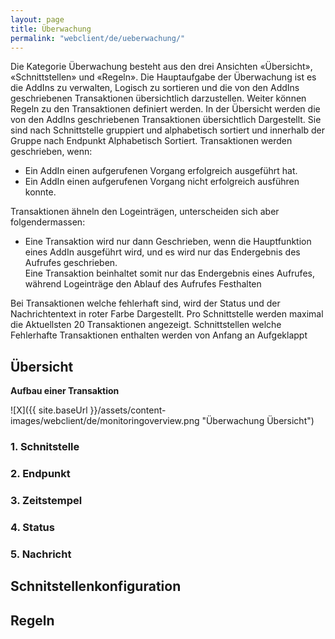 ```yaml
---
layout: page
title: Überwachung
permalink: "webclient/de/ueberwachung/"
---
```


Die Kategorie Überwachung besteht aus den drei Ansichten «Übersicht», «Schnittstellen» und «Regeln». Die Hauptaufgabe der Überwachung ist es die AddIns zu verwalten, Logisch zu sortieren und die von den AddIns geschriebenen Transaktionen übersichtlich darzustellen. Weiter können Regeln zu den Transaktionen definiert werden.
In der Übersicht werden die von den AddIns geschriebenen Transaktionen übersichtlich Dargestellt. Sie sind nach Schnittstelle gruppiert und alphabetisch sortiert und innerhalb der Gruppe nach Endpunkt Alphabetisch Sortiert.
Transaktionen werden geschrieben, wenn:  

  * Ein AddIn einen aufgerufenen Vorgang erfolgreich ausgeführt hat.  
  * Ein AddIn einen aufgerufenen Vorgang nicht erfolgreich ausführen konnte.  

Transaktionen ähneln den Logeinträgen, unterscheiden sich aber folgendermassen:  

  * Eine Transaktion wird nur dann Geschrieben, wenn die Hauptfunktion eines AddIn ausgeführt wird, und es wird nur das Endergebnis des Aufrufes geschrieben.  
Eine Transaktion beinhaltet somit nur das Endergebnis eines Aufrufes, während Logeinträge den Ablauf des Aufrufes Festhalten

Bei Transaktionen welche fehlerhaft sind, wird der Status und der Nachrichtentext in roter Farbe Dargestellt.
Pro Schnittstelle werden maximal die Aktuellsten 20 Transaktionen angezeigt.
Schnittstellen welche Fehlerhafte Transaktionen enthalten werden von Anfang an Aufgeklappt

## __Übersicht__

__Aufbau einer Transaktion__

![X]({{ site.baseUrl }}/assets/content-images/webclient/de/monitoringoverview.png "Überwachung Übersicht")  

### 1. Schnitstelle
  
### 2. Endpunkt
  
### 3. Zeitstempel
  
### 4. Status
  
### 5. Nachricht
  
## __Schnitstellenkonfiguration__

## __Regeln__